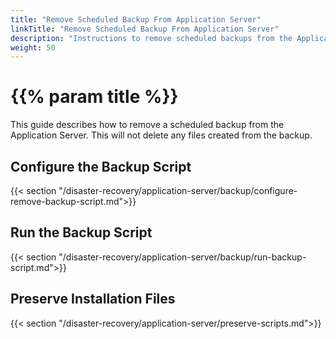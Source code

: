 ```yaml
---
title: "Remove Scheduled Backup From Application Server"
linkTitle: "Remove Scheduled Backup From Application Server"
description: "Instructions to remove scheduled backups from the Application Server."
weight: 50
---
```


# {{% param title %}}

This guide describes how to remove a scheduled backup from the Application Server. This will not delete any files created from the backup.

## Configure the Backup Script

{{< section "/disaster-recovery/application-server/backup/configure-remove-backup-script.md">}}

## Run the Backup Script

{{< section "/disaster-recovery/application-server/backup/run-backup-script.md">}}

## Preserve Installation Files

{{< section "/disaster-recovery/application-server/preserve-scripts.md">}}
